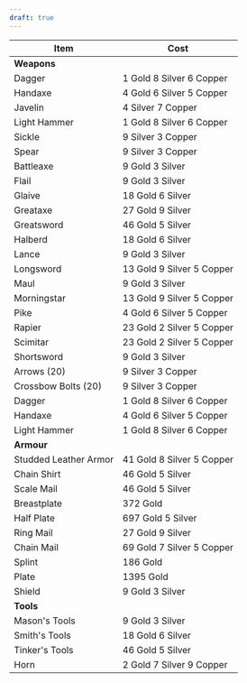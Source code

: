 ```yaml
---
draft: true
---
```



| Item                  | Cost                      |
| --------------------- | ------------------------- |
| **Weapons**           |                           |
| Dagger                | 1 Gold 8 Silver 6 Copper  |
| Handaxe               | 4 Gold 6 Silver 5 Copper  |
| Javelin               | 4 Silver 7 Copper         |
| Light Hammer          | 1 Gold 8 Silver 6 Copper  |
| Sickle                | 9 Silver 3 Copper         |
| Spear                 | 9 Silver 3 Copper         |
| Battleaxe             | 9 Gold 3 Silver           |
| Flail                 | 9 Gold 3 Silver           |
| Glaive                | 18 Gold 6 Silver          |
| Greataxe              | 27 Gold 9 Silver          |
| Greatsword            | 46 Gold 5 Silver          |
| Halberd               | 18 Gold 6 Silver          |
| Lance                 | 9 Gold 3 Silver           |
| Longsword             | 13 Gold 9 Silver 5 Copper |
| Maul                  | 9 Gold 3 Silver           |
| Morningstar           | 13 Gold 9 Silver 5 Copper |
| Pike                  | 4 Gold 6 Silver 5 Copper  |
| Rapier                | 23 Gold 2 Silver 5 Copper |
| Scimitar              | 23 Gold 2 Silver 5 Copper |
| Shortsword            | 9 Gold 3 Silver           |
| Arrows (20)           | 9 Silver 3 Copper         |
| Crossbow Bolts (20)   | 9 Silver 3 Copper         |
| Dagger                | 1 Gold 8 Silver 6 Copper  |
| Handaxe               | 4 Gold 6 Silver 5 Copper  |
| Light Hammer          | 1 Gold 8 Silver 6 Copper  |
| **Armour**            |                           |
| Studded Leather Armor | 41 Gold 8 Silver 5 Copper |
| Chain Shirt           | 46 Gold 5 Silver          |
| Scale Mail            | 46 Gold 5 Silver          |
| Breastplate           | 372 Gold                  |
| Half Plate            | 697 Gold 5 Silver         |
| Ring Mail             | 27 Gold 9 Silver          |
| Chain Mail            | 69 Gold 7 Silver 5 Copper |
| Splint                | 186 Gold                  |
| Plate                 | 1395 Gold                 |
| Shield                | 9 Gold 3 Silver           |
| **Tools**             |                           |
| Mason's Tools         | 9 Gold 3 Silver           |
| Smith's Tools         | 18 Gold 6 Silver          |
| Tinker's Tools        | 46 Gold 5 Silver          |
| Horn                  | 2 Gold 7 Silver 9 Copper  |